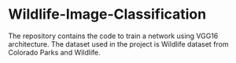 # Wildlife-Image-Classification
The repository contains the code to train a network using VGG16 architecture. The dataset used in the project is Wildlife dataset from Colorado Parks and Wildlife.
